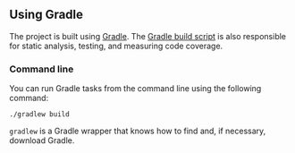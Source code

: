 ## Using Gradle

The project is built using [Gradle](https://gradle.org/).
The [Gradle build script](../build.gradle) is also responsible for static analysis,
testing, and measuring code coverage.

### Command line

You can run Gradle tasks from the command line using the following command:

    ./gradlew build

`gradlew` is a Gradle wrapper that knows how to find and, if necessary, download Gradle.
